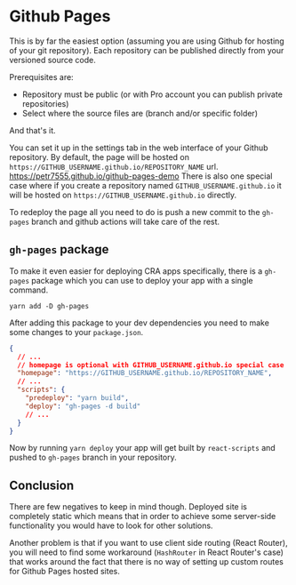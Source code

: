 # Github Pages

This is by far the easiest option (assuming you are using Github for hosting of your git repository). Each repository
can be published directly from your versioned source code.

Prerequisites are:

- Repository must be public (or with Pro account you can publish private repositories)
- Select where the source files are (branch and/or specific folder)

And that's it.

You can set it up in the settings tab in the web interface of your Github repository. By default, the page will be
hosted on `https://GITHUB_USERNAME.github.io/REPOSITORY_NAME` url.
https://petr7555.github.io/github-pages-demo
There is also one special case where if you create a repository named `GITHUB_USERNAME.github.io` it will be hosted
on `https://GITHUB_USERNAME.github.io` directly.

To redeploy the page all you need to do is push a new commit to the `gh-pages` branch and github actions will take care
of
the rest.

## `gh-pages` package
To make it even easier for deploying CRA apps specifically, there is a `gh-pages` package which you can use to deploy
your
app with a single command.

```
yarn add -D gh-pages
```

After adding this package to your dev dependencies you need to make some changes to your `package.json`.

```json
{
  // ...
  // homepage is optional with GITHUB_USERNAME.github.io special case
  "homepage": "https://GITHUB_USERNAME.github.io/REPOSITORY_NAME",
  // ...
  "scripts": {
    "predeploy": "yarn build",
    "deploy": "gh-pages -d build"
    // ...
  }
}
```

Now by running `yarn deploy` your app will get built by `react-scripts` and pushed to `gh-pages` branch in your
repository.

## Conclusion
There are few negatives to keep in mind though. Deployed site is completely static which means that in order to achieve
some server-side functionality you would have to look for other solutions.

Another problem is that if you want to use client side routing (React Router), you will need to find some
workaround (`HashRouter` in React Router's case) that works around the fact that there is no way of setting up custom
routes for
Github Pages hosted sites.
